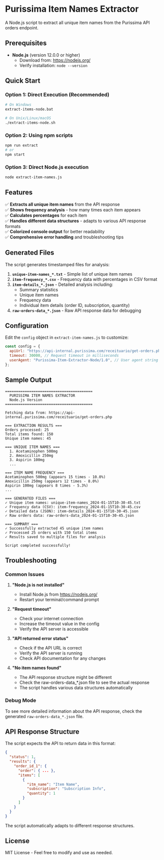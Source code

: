 # Purissima Item Names Extractor

A Node.js script to extract all unique item names from the Purissima API orders endpoint.

## Prerequisites

- **Node.js** (version 12.0.0 or higher)
  - Download from: https://nodejs.org/
  - Verify installation: `node --version`

## Quick Start

### Option 1: Direct Execution (Recommended)

```bash
# On Windows
extract-items-node.bat

# On Unix/Linux/macOS
./extract-items-node.sh
```

### Option 2: Using npm scripts

```bash
npm run extract
# or
npm start
```

### Option 3: Direct Node.js execution

```bash
node extract-item-names.js
```

## Features

✅ **Extracts all unique item names** from the API response  
✅ **Shows frequency analysis** - how many times each item appears  
✅ **Calculates percentages** for each item  
✅ **Handles different data structures** - adapts to various API response formats  
✅ **Colorized console output** for better readability  
✅ **Comprehensive error handling** and troubleshooting tips

## Generated Files

The script generates timestamped files for analysis:

1. **`unique-item-names_*.txt`** - Simple list of unique item names
2. **`item-frequency_*.csv`** - Frequency data with percentages in CSV format
3. **`item-details_*.json`** - Detailed analysis including:
   - Summary statistics
   - Unique item names
   - Frequency data
   - Individual item details (order ID, subscription, quantity)
4. **`raw-orders-data_*.json`** - Raw API response data for debugging

## Configuration

Edit the `config` object in `extract-item-names.js` to customize:

```javascript
const config = {
  apiUrl: "https://api-internal.purissima.com/receituario/get-orders.php", // API endpoint
  timeout: 30000, // Request timeout in milliseconds
  userAgent: "Purissima-Item-Extractor-Node/1.0", // User agent string
};
```

## Sample Output

```
========================================
  PURISSIMA ITEM NAMES EXTRACTOR
  Node.js Version
========================================

Fetching data from: https://api-internal.purissima.com/receituario/get-orders.php

=== EXTRACTION RESULTS ===
Orders processed: 25
Total items found: 150
Unique item names: 45

=== UNIQUE ITEM NAMES ===
  1. Acetaminophen 500mg
  2. Amoxicillin 250mg
  3. Aspirin 100mg
  ...

=== ITEM NAME FREQUENCY ===
Acetaminophen 500mg (appears 15 times - 10.0%)
Amoxicillin 250mg (appears 12 times - 8.0%)
Aspirin 100mg (appears 8 times - 5.3%)
...

=== GENERATED FILES ===
✓ Unique item names: unique-item-names_2024-01-15T10-30-45.txt
✓ Frequency data (CSV): item-frequency_2024-01-15T10-30-45.csv
✓ Detailed data (JSON): item-details_2024-01-15T10-30-45.json
✓ Raw orders data: raw-orders-data_2024-01-15T10-30-45.json

=== SUMMARY ===
✓ Successfully extracted 45 unique item names
✓ Processed 25 orders with 150 total items
✓ Results saved to multiple files for analysis

Script completed successfully!
```

## Troubleshooting

### Common Issues

1. **"Node.js is not installed"**

   - Install Node.js from https://nodejs.org/
   - Restart your terminal/command prompt

2. **"Request timeout"**

   - Check your internet connection
   - Increase the timeout value in the config
   - Verify the API server is accessible

3. **"API returned error status"**

   - Check if the API URL is correct
   - Verify the API server is running
   - Check API documentation for any changes

4. **"No item names found"**
   - The API response structure might be different
   - Check the raw-orders-data\_\*.json file to see the actual response
   - The script handles various data structures automatically

### Debug Mode

To see more detailed information about the API response, check the generated `raw-orders-data_*.json` file.

## API Response Structure

The script expects the API to return data in this format:

```json
{
  "status": 1,
  "results": {
    "order_id_1": {
      "order": { ... },
      "items": [
        {
          "itm_name": "Item Name",
          "subscription": "Subscription Info",
          "quantity": 1
        }
      ]
    }
  }
}
```

The script automatically adapts to different response structures.

## License

MIT License - Feel free to modify and use as needed.
